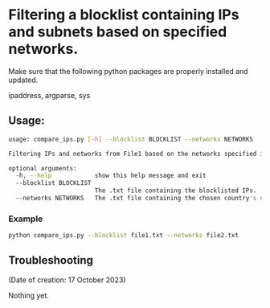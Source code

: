 # Filtering a blocklist containing IPs and subnets based on specified networks.

Make sure that the following python packages are properly installed and updated.

ipaddress, argparse, sys


## Usage:

```sh
usage: compare_ips.py [-h] --blocklist BLOCKLIST --networks NETWORKS

Filtering IPs and networks from File1 based on the networks specified in File2.

optional arguments:
  -h, --help            show this help message and exit
  --blocklist BLOCKLIST
                        The .txt file containing the blocklisted IPs.
  --networks NETWORKS   The .txt file containing the chosen country's networks.
```
### Example
```sh
python compare_ips.py --blocklist file1.txt --networks file2.txt
```

## Troubleshooting
(Date of creation: 17 October 2023)

Nothing yet.
